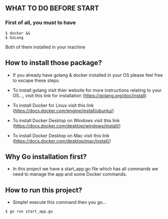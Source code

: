 ## WHAT TO DO BEFORE START 

### First of all, you must to have 
```
$ docker &&
$ GoLang
```
Both of them installed in your machine 

## How to install those package?
* If you already have golang & docker installed in your OS please feel free to escape these steps.

* To install golang visit thier website for more instructions relating to your OS...,
visit this link for installation (https://golang.org/doc/install)

* To install Docker for Linux visit this link (https://docs.docker.com/engine/install/ubuntu/)
* To install Docker Desktop on Windows visit this link (https://docs.docker.com/desktop/windows/install/)
* To install Docker Desktop on Mac visit this link (https://docs.docker.com/desktop/mac/install/)

## Why Go installation first?
* In this project we have a start_app.go file which has all commands we need to manage the app and some Docker commands.
## How to run this project?
* Simple! execute this command then you go...
```
$ go run start_app.go
```
